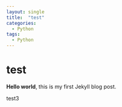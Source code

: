 ```yaml
---
layout: single
title:  "test"
categories:
  - Python
tags:
  - Python
---
```


# test

**Hello world**, this is my first Jekyll blog post.

test3
